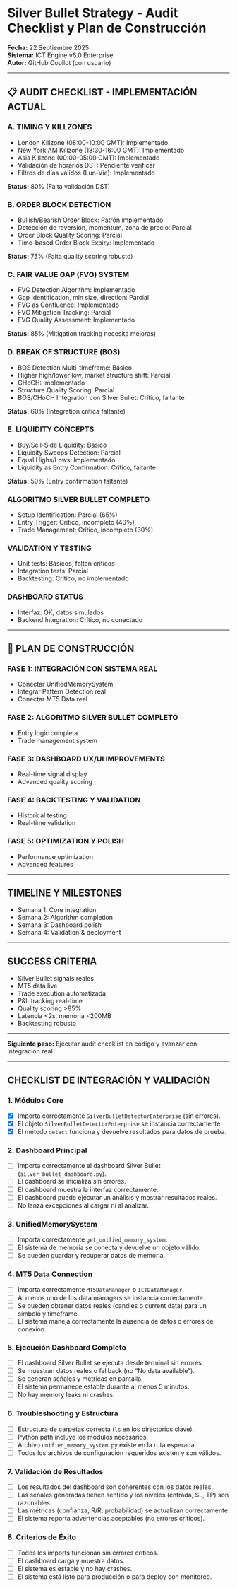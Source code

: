 # Silver Bullet Strategy - Audit Checklist y Plan de Construcción

**Fecha:** 22 Septiembre 2025  
**Sistema:** ICT Engine v6.0 Enterprise  
**Autor:** GitHub Copilot (con usuario)

---

## 📋 AUDIT CHECKLIST - IMPLEMENTACIÓN ACTUAL

### A. TIMING Y KILLZONES
- London Killzone (08:00-10:00 GMT): Implementado
- New York AM Killzone (13:30-16:00 GMT): Implementado
- Asia Killzone (00:00-05:00 GMT): Implementado
- Validación de horarios DST: Pendiente verificar
- Filtros de días válidos (Lun-Vie): Implementado

**Status:** 80% (Falta validación DST)

### B. ORDER BLOCK DETECTION
- Bullish/Bearish Order Block: Patrón implementado
- Detección de reversión, momentum, zona de precio: Parcial
- Order Block Quality Scoring: Parcial
- Time-based Order Block Expiry: Implementado

**Status:** 75% (Falta quality scoring robusto)

### C. FAIR VALUE GAP (FVG) SYSTEM
- FVG Detection Algorithm: Implementado
- Gap identification, min size, direction: Parcial
- FVG as Confluence: Implementado
- FVG Mitigation Tracking: Parcial
- FVG Quality Assessment: Implementado

**Status:** 85% (Mitigation tracking necesita mejoras)

### D. BREAK OF STRUCTURE (BOS)
- BOS Detection Multi-timeframe: Básico
- Higher high/lower low, market structure shift: Parcial
- CHoCH: Implementado
- Structure Quality Scoring: Parcial
- BOS/CHoCH Integration con Silver Bullet: Crítico, faltante

**Status:** 60% (Integration crítica faltante)

### E. LIQUIDITY CONCEPTS
- Buy/Sell-Side Liquidity: Básico
- Liquidity Sweeps Detection: Parcial
- Equal Highs/Lows: Implementado
- Liquidity as Entry Confirmation: Crítico, faltante

**Status:** 50% (Entry confirmation faltante)

### ALGORITMO SILVER BULLET COMPLETO
- Setup Identification: Parcial (65%)
- Entry Trigger: Crítico, incompleto (40%)
- Trade Management: Crítico, incompleto (30%)

### VALIDATION Y TESTING
- Unit tests: Básicos, faltan críticos
- Integration tests: Parcial
- Backtesting: Crítico, no implementado

### DASHBOARD STATUS
- Interfaz: OK, datos simulados
- Backend Integration: Crítico, no conectado

---

## 🚀 PLAN DE CONSTRUCCIÓN

### FASE 1: INTEGRACIÓN CON SISTEMA REAL
- Conectar UnifiedMemorySystem
- Integrar Pattern Detection real
- Conectar MT5 Data real

### FASE 2: ALGORITMO SILVER BULLET COMPLETO
- Entry logic completa
- Trade management system

### FASE 3: DASHBOARD UX/UI IMPROVEMENTS
- Real-time signal display
- Advanced quality scoring

### FASE 4: BACKTESTING Y VALIDATION
- Historical testing
- Real-time validation

### FASE 5: OPTIMIZATION Y POLISH
- Performance optimization
- Advanced features

---

## TIMELINE Y MILESTONES
- Semana 1: Core integration
- Semana 2: Algorithm completion
- Semana 3: Dashboard polish
- Semana 4: Validation & deployment

---

## SUCCESS CRITERIA
- Silver Bullet signals reales
- MT5 data live
- Trade execution automatizada
- P&L tracking real-time
- Quality scoring >85%
- Latencia <2s, memoria <200MB
- Backtesting robusto

---

**Siguiente paso:** Ejecutar audit checklist en código y avanzar con integración real.

---

## CHECKLIST DE INTEGRACIÓN Y VALIDACIÓN

### 1. Módulos Core
- [x] Importa correctamente `SilverBulletDetectorEnterprise` (sin errores).
- [x] El objeto `SilverBulletDetectorEnterprise` se instancia correctamente.
- [x] El método `detect` funciona y devuelve resultados para datos de prueba.

### 2. Dashboard Principal
- [ ] Importa correctamente el dashboard Silver Bullet (`silver_bullet_dashboard.py`).
- [ ] El dashboard se inicializa sin errores.
- [ ] El dashboard muestra la interfaz correctamente.
- [ ] El dashboard puede ejecutar un análisis y mostrar resultados reales.
- [ ] No lanza excepciones al cargar ni al analizar.

### 3. UnifiedMemorySystem
- [ ] Importa correctamente `get_unified_memory_system`.
- [ ] El sistema de memoria se conecta y devuelve un objeto válido.
- [ ] Se pueden guardar y recuperar datos de memoria.

### 4. MT5 Data Connection
- [ ] Importa correctamente `MT5DataManager` o `ICTDataManager`.
- [ ] Al menos uno de los data managers se instancia correctamente.
- [ ] Se pueden obtener datos reales (candles o current data) para un símbolo y timeframe.
- [ ] El sistema maneja correctamente la ausencia de datos o errores de conexión.

### 5. Ejecución Dashboard Completo
- [ ] El dashboard Silver Bullet se ejecuta desde terminal sin errores.
- [ ] Se muestran datos reales o fallback (no “No data available”).
- [ ] Se generan señales y métricas en pantalla.
- [ ] El sistema permanece estable durante al menos 5 minutos.
- [ ] No hay memory leaks ni crashes.

### 6. Troubleshooting y Estructura
- [ ] Estructura de carpetas correcta (`ls` en los directorios clave).
- [ ] Python path incluye los módulos necesarios.
- [ ] Archivo `unified_memory_system.py` existe en la ruta esperada.
- [ ] Todos los archivos de configuración requeridos existen y son válidos.

### 7. Validación de Resultados
- [ ] Los resultados del dashboard son coherentes con los datos reales.
- [ ] Las señales generadas tienen sentido y los niveles (entrada, SL, TP) son razonables.
- [ ] Las métricas (confianza, R/R, probabilidad) se actualizan correctamente.
- [ ] El sistema reporta advertencias aceptables (no errores críticos).

### 8. Criterios de Éxito
- [ ] Todos los imports funcionan sin errores críticos.
- [ ] El dashboard carga y muestra datos.
- [ ] El sistema es estable y no hay crashes.
- [ ] El sistema está listo para producción o para deploy con monitoreo.
